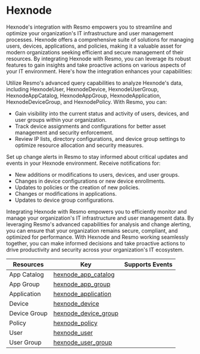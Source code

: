 Hexnode
=======
Hexnode's integration with Resmo empowers you to streamline and optimize your organization's IT infrastructure and user management processes. Hexnode offers a comprehensive suite of solutions for managing users, devices, applications, and policies, making it a valuable asset for modern organizations seeking efficient and secure management of their resources. By integrating Hexnode with Resmo, you can leverage its robust features to gain insights and take proactive actions on various aspects of your IT environment. Here's how the integration enhances your capabilities:

Utilize Resmo's advanced query capabilities to analyze Hexnode's data, including HexnodeUser, HexnodeDevice, HexnodeUserGroup, HexnodeAppCatalog, HexnodeAppGroup, HexnodeApplication, HexnodeDeviceGroup, and HexnodePolicy. With Resmo, you can:

* Gain visibility into the current status and activity of users, devices, and user groups within your organization.
* Track device assignments and configurations for better asset management and security enforcement.
* Review IP lists, directory configurations, and device group settings to optimize resource allocation and security measures.

Set up change alerts in Resmo to stay informed about critical updates and events in your Hexnode environment. Receive notifications for:

* New additions or modifications to users, devices, and user groups.
* Changes in device configurations or new device enrollments.
* Updates to policies or the creation of new policies.
* Changes or modifications in applications.
* Updates to device group configurations.

Integrating Hexnode with Resmo empowers you to efficiently monitor and manage your organization's IT infrastructure and user management data. By leveraging Resmo's advanced capabilities for analysis and change alerting, you can ensure that your organization remains secure, compliant, and optimized for performance. With Hexnode and Resmo working seamlessly together, you can make informed decisions and take proactive actions to drive productivity and security across your organization's IT ecosystem.

| **Resources** | **Key**                                             | **Supports Events** |
| ------------- | --------------------------------------------------- | ------------------- |
| App Catalog   | [hexnode\_app\_catalog](hexnode\_app\_catalog.md)   |                     |
| App Group     | [hexnode\_app\_group](hexnode\_app\_group.md)       |                     |
| Application   | [hexnode\_application](hexnode\_application.md)     |                     |
| Device        | [hexnode\_device](hexnode\_device.md)               |                     |
| Device Group  | [hexnode\_device\_group](hexnode\_device\_group.md) |                     |
| Policy        | [hexnode\_policy](hexnode\_policy.md)               |                     |
| User          | [hexnode\_user](hexnode\_user.md)                   |                     |
| User Group    | [hexnode\_user\_group](hexnode\_user\_group.md)     |                     |
